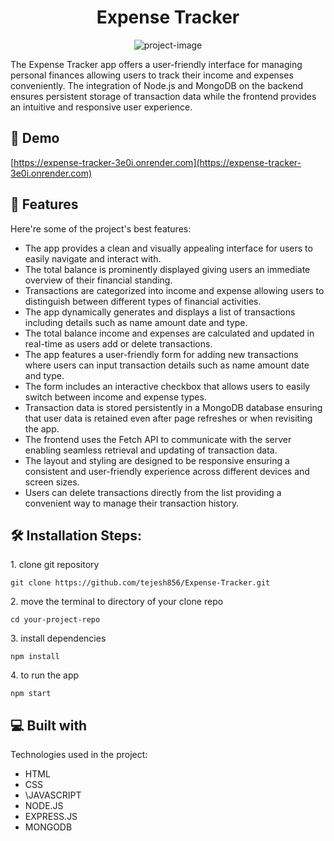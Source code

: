 <h1 align="center" id="title">Expense Tracker</h1>

<p align="center"><img src="https://socialify.git.ci/tejesh856/Expense-Tracker/image?description=1&amp;descriptionEditable=Expense%20Tracker%3A%20User-friendly%2C%20Node.js%2C%20MongoDB%20for%20seamless%20finance%20management&amp;font=Source%20Code%20Pro&amp;language=1&amp;name=1&amp;owner=1&amp;pattern=Solid&amp;stargazers=1&amp;theme=Dark" alt="project-image"></p>

<p id="description">The Expense Tracker app offers a user-friendly interface for managing personal finances allowing users to track their income and expenses conveniently. The integration of Node.js and MongoDB on the backend ensures persistent storage of transaction data while the frontend provides an intuitive and responsive user experience.</p>

<h2>🚀 Demo</h2>

[https://expense-tracker-3e0i.onrender.com](https://expense-tracker-3e0i.onrender.com)

  
  
<h2>🧐 Features</h2>

Here're some of the project's best features:

*   The app provides a clean and visually appealing interface for users to easily navigate and interact with.
*   The total balance is prominently displayed giving users an immediate overview of their financial standing.
*   Transactions are categorized into income and expense allowing users to distinguish between different types of financial activities.
*   The app dynamically generates and displays a list of transactions including details such as name amount date and type.
*   The total balance income and expenses are calculated and updated in real-time as users add or delete transactions.
*   The app features a user-friendly form for adding new transactions where users can input transaction details such as name amount date and type.
*   The form includes an interactive checkbox that allows users to easily switch between income and expense types.
*   Transaction data is stored persistently in a MongoDB database ensuring that user data is retained even after page refreshes or when revisiting the app.
*   The frontend uses the Fetch API to communicate with the server enabling seamless retrieval and updating of transaction data.
*   The layout and styling are designed to be responsive ensuring a consistent and user-friendly experience across different devices and screen sizes.
*   Users can delete transactions directly from the list providing a convenient way to manage their transaction history.

<h2>🛠️ Installation Steps:</h2>

<p>1. clone git repository</p>

```
git clone https://github.com/tejesh856/Expense-Tracker.git
```

<p>2. move the terminal to directory of your clone repo</p>

```
cd your-project-repo
```

<p>3. install dependencies</p>

```
npm install
```

<p>4. to run the app</p>

```
npm start
```

  
  
<h2>💻 Built with</h2>

Technologies used in the project:

*   HTML
*   CSS
*   \\JAVASCRIPT
*   NODE.JS
*   EXPRESS.JS
*   MONGODB
